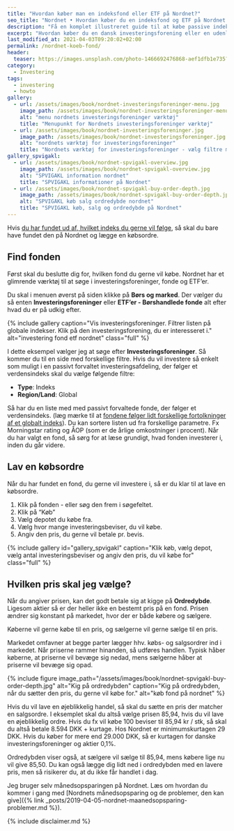 ```yaml
---
title: "Hvordan køber man en indeksfond eller ETF på Nordnet?"
seo_title: "Nordnet • Hvordan køber du en indeksfond og ETF på Nordnet »"
description: "Få en komplet illustreret guide til at købe passive indeksfonde og udenlandske passive ETF'er på Nordnet. Lær hvad tingene betyder!"
excerpt: "Hvordan køber du en dansk investeringsforening eller en udenlandsk ETF på Nordnet - og hvordan finder du en liste over de globale indekser?"
last_modified_at: 2021-04-03T09:20:02+02:00
permalink: /nordnet-koeb-fond/
header:
  teaser: https://images.unsplash.com/photo-1466692476868-aef1dfb1e735?ixlib=rb-1.2.1&ixid=eyJhcHBfaWQiOjEyMDd9&auto=format&fit=crop&w=400&q=80
category:
  - Investering
tags:
  - investering
  - howto
gallery:
  - url: /assets/images/book/nordnet-investeringsforeninger-menu.jpg
    image_path: /assets/images/book/nordnet-investeringsforeninger-menu.jpg
    alt: "menu nordnets investeringsforeninger værktøj"
    title: "Menupunkt for Nordnets investeringsforeninger værktøj"
  - url: /assets/images/book/nordnet-investeringsforeninger.jpg
    image_path: /assets/images/book/nordnet-investeringsforeninger.jpg
    alt: "nordnets værktøj for investeringsforeninger"
    title: "Nordnets værktøj for investeringsforeninger - vælg filtre med for at finde globale, passive foreninger"
gallery_spvigakl:
  - url: /assets/images/book/nordnet-spvigakl-overview.jpg
    image_path: /assets/images/book/nordnet-spvigakl-overview.jpg
    alt: "SPVIGAKL information nordnet"
    title: "SPVIGAKL informationer på Nordnet"
  - url: /assets/images/book/nordnet-spvigakl-buy-order-depth.jpg
    image_path: /assets/images/book/nordnet-spvigakl-buy-order-depth.jpg
    alt: "SPVIGAKL køb salg ordredybde nordnet"
    title: "SPVIGAKL køb, salg og ordredybde på Nordnet"
---
```


Hvis [du har fundet ud af, hvilket indeks du gerne vil følge](/investering-vol9/), så skal du bare have fundet den på Nordnet og lægge en købsordre.

## Find fonden

Først skal du beslutte dig for, hvilken fond du gerne vil købe. Nordnet har et glimrende værktøj til at søge i investeringsforeninger, fonde og ETF’er.

Du skal i menuen øverst på siden klikke på **Børs og marked**. Der vælger du så enten **Investeringsforeninger** eller **ETF’er - Børshandlede fonde** alt efter hvad du er på udkig efter.

{% include gallery caption="Vis investeringsforeninger. Filtrer listen på globale indekser. Klik på den investeringsforening, du er interesseret i." alt="investering fond etf nordnet" class="full" %}

I dette eksempel vælger jeg at søge efter **Investeringsforeninger**. Så kommer du til en side med forskellige filtre. Hvis du vil investere så enkelt som muligt i en passivt forvaltet investeringsafdeling, der følger et verdensindeks skal du vælge følgende filtre:

- **Type**: Indeks
- **Region/Land**: Global

Så har du en liste med med passivt forvaltede fonde, der følger et verdensindeks. (læg mærke til at [fondene følger lidt forskellige fortolkninger af et globalt indeks](/investering-vol9/)). Du kan sortere listen ud fra forskellige parametre. Fx Morningstar rating og ÅOP (som er de årlige omkostninger i procent). Når du har valgt en fond, så sørg for at læse grundigt, hvad fonden investerer i, inden du går videre.

## Lav en købsordre

Når du har fundet en fond, du gerne vil investere i, så er du klar til at lave en købsordre.

1. Klik på fonden - eller søg den frem i søgefeltet.
2. Klik på “Køb”
3. Vælg depotet du købe fra.
4. Vælg hvor mange investeringsbeviser, du vil købe.
5. Angiv den pris, du gerne vil betale pr. bevis.

{% include gallery id="gallery_spvigakl" caption="Klik køb, vælg depot, vælg antal investeringsbeviser og angiv den pris, du vil købe for" class="full" %}

## Hvilken pris skal jeg vælge?

Når du angiver prisen, kan det godt betale sig at kigge på **Ordredybde**. Ligesom aktier så er der heller ikke en bestemt pris på en fond. Prisen ændrer sig konstant på markedet, hvor der er både købere og sælgere.

Køberne vil gerne købe til en pris, og sælgerne vil gerne sælge til en pris.

Markedet omfavner at begge parter lægger hhv. købs- og salgsordrer ind i markedet. Når priserne rammer hinanden, så udføres handlen. Typisk håber køberne, at priserne vil bevæge sig nedad, mens sælgerne håber at priserne vil bevæge sig opad.

{% include figure image_path="/assets/images/book/nordnet-spvigakl-buy-order-depth.jpg" alt="Kig på ordredybden" caption="Kig på ordredybden, når du sætter den pris, du gerne vil købe for." alt="køb fond på nordnet" %}

Hvis du vil lave en øjeblikkelig handel, så skal du sætte en pris der matcher en salgsordre. I eksemplet skal du altså vælge prisen 85,94, hvis du vil lave en øjeblikkelig ordre. Hvis du fx vil købe 100 beviser til 85,94 kr / stk, så skal du altså betale 8.594 DKK + kurtage. Hos Nordnet er minimumskurtagen 29 DKK. Hvis du køber for mere end 29.000 DKK, så er kurtagen for danske investeringsforeninger og aktier 0,1%.

Ordredybden viser også, at sælgere vil sælge til 85,94, mens købere lige nu vil give 85,50. Du kan også lægge dig lidt ned i ordredybden med en lavere pris, men så risikerer du, at du ikke får handlet i dag.

Jeg bruger selv månedsopsparingen på Nordnet. Læs om hvordan du kommer i gang med [Nordnets månedsopsparing og de problemer, den kan give]({% link _posts/2019-04-05-nordnet-maanedsopsparing-problemer.md %}).

{% include disclaimer.md %}
